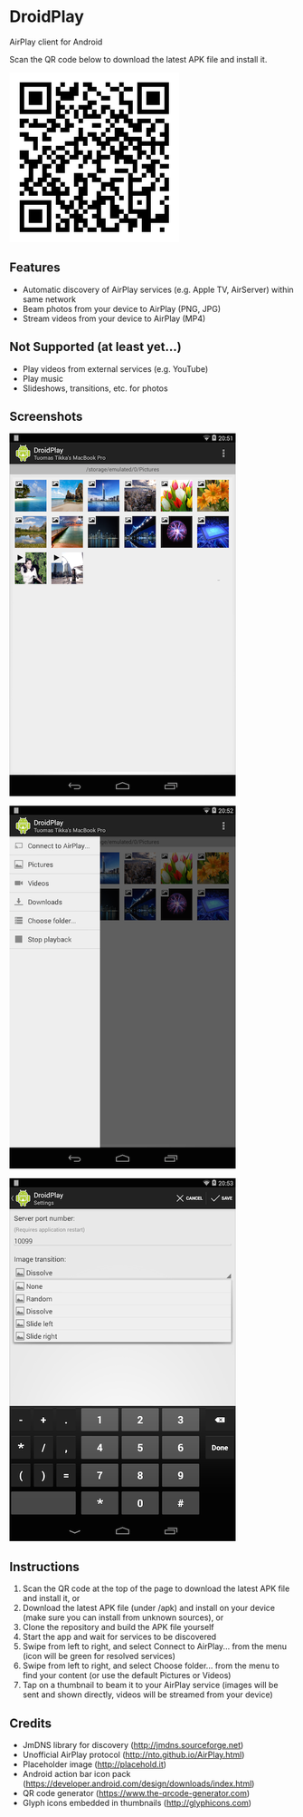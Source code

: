 DroidPlay
=========

AirPlay client for Android

Scan the QR code below to download the latest APK file and install it.

![ScreenShot](/screenshots/qrcode.png)

Features
--------

- Automatic discovery of AirPlay services (e.g. Apple TV, AirServer) within same network
- Beam photos from your device to AirPlay (PNG, JPG)
- Stream videos from your device to AirPlay (MP4)

Not Supported (at least yet...)
-------------------------------

- Play videos from external services (e.g. YouTube)
- Play music
- Slideshows, transitions, etc. for photos

Screenshots
-----------

![ScreenShot](/screenshots/ss-1.png)

![ScreenShot](/screenshots/ss-2.png)

![ScreenShot](/screenshots/ss-3.png)

Instructions
------------

1. Scan the QR code at the top of the page to download the latest APK file and install it, or
2. Download the latest APK file (under /apk) and install on your device (make sure you can install from unknown sources), or
3. Clone the repository and build the APK file yourself
4. Start the app and wait for services to be discovered
5. Swipe from left to right, and select Connect to AirPlay... from the menu (icon will be green for resolved services)
6. Swipe from left to right, and select Choose folder... from the menu to find your content (or use the default Pictures or Videos)
7. Tap on a thumbnail to beam it to your AirPlay service (images will be sent and shown directly, videos will be streamed from your device)

Credits
-------

- JmDNS library for discovery (http://jmdns.sourceforge.net)
- Unofficial AirPlay protocol (http://nto.github.io/AirPlay.html)
- Placeholder image (http://placehold.it)
- Android action bar icon pack (https://developer.android.com/design/downloads/index.html)
- QR code generator (https://www.the-qrcode-generator.com)
- Glyph icons embedded in thumbnails (http://glyphicons.com)
